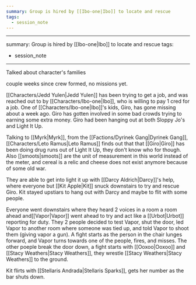 ```yaml
---
summary: Group is hired by [[Ibo-one|Ibo]] to locate and rescue
tags:
  - session_note
---
```

---
summary: Group is hired by [[Ibo-one|Ibo]] to locate and rescue 
tags:
  - session_note
---

Talked about character's families

couple weeks since crew formed, no missions yet.

[[Characters/Jedd Yulen|Jedd Yulen]] has been trying to get a job, and was reached out to by [[Characters/Ibo-one|Ibo]], who is willing to pay 1 cred for a job. One of [[Characters/Ibo-one|Ibo]]'s kids, Giro, has gone missing about a week ago. Giro has gotten involved in some bad crowds trying to earning some extra money. Giro had been hanging out at both Sloppy Jo's and Light It Up.

Talking to [[Myrk|Myrk]], from the [[Factions/Dyrinek Gang|Dyrinek Gang]], [[Characters/Leto Ramus|Leto Ramus]] finds out that that [[Giro|Giro]] has been doing drug runs out of Light It Up, they don't know who for though. Also [[smoots|smoots]] are the unit of measurement in this world instead of the meter, and cereal is a relic and cheese does not exist anymore because of some old war.


They are able to get into light it up with [[Darcy Aldrich|Darcy]]'s help, where everyone but [[Kit Apple|Kit]] snuck downstairs to try and rescue Giro. Kit stayed upstiars to hang out with Darcy and maybe to flit with some people. 

Everyone went downstairs where they heard 2 voices in a room a room ahead and[[Vapor|Vapor]] went ahead to try and act like a [[Urbot|Urbot]] reporting for duty. They 2 people decided to test Vapor, shut the door, led Vapor to another room where someone was tied up, and told Vapor to shoot them (giving vapor a gun). A fight starts as the person in the chair lunges forward, and Vapor turns towards one of the people, fires, and misses. The other poeple break the door down, a fight starts with [[Ooxoo|Ooxoo]] and [[Stacy Weathers|Stacy Weathers]], they wrestle [[Stacy Weathers|Stacy Weathers]] to the ground.

Kit flirts with [[Stellaris Andrada|Stellaris Sparks]], gets her number as the bar shuts down.




